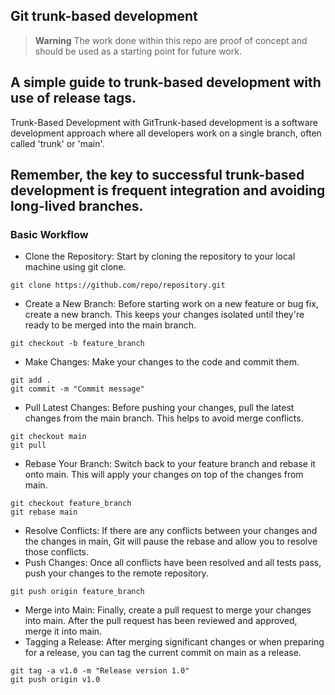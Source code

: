 ## Git trunk-based development 

> **Warning**
> The work done within this repo are proof of concept and should be used as a starting point for future work.

## A simple guide to trunk-based development with use of release tags.
Trunk-Based Development with GitTrunk-based development is a software development approach where all developers work on a single branch, often called 'trunk' or 'main'.

## Remember, the key to successful trunk-based development is frequent integration and avoiding long-lived branches.

### Basic Workflow
- Clone the Repository: Start by cloning the repository to your local machine using git clone.
```
git clone https://github.com/repo/repository.git
```
- Create a New Branch: Before starting work on a new feature or bug fix, create a new branch. This keeps your changes isolated until they're ready to be merged into the main branch.
```
git checkout -b feature_branch
```
- Make Changes: Make your changes to the code and commit them.
```
git add .
git commit -m "Commit message"
```
- Pull Latest Changes: Before pushing your changes, pull the latest changes from the main branch. This helps to avoid merge conflicts.
```
git checkout main
git pull
```
- Rebase Your Branch: Switch back to your feature branch and rebase it onto main. This will apply your changes on top of the changes from main.
```
git checkout feature_branch
git rebase main
```
- Resolve Conflicts: If there are any conflicts between your changes and the changes in main, Git will pause the rebase and allow you to resolve those conflicts.
- Push Changes: Once all conflicts have been resolved and all tests pass, push your changes to the remote repository.
```
git push origin feature_branch
```
- Merge into Main: Finally, create a pull request to merge your changes into main. After the pull request has been reviewed and approved, merge it into main.
- Tagging a Release: After merging significant changes or when preparing for a release, you can tag the current commit on main as a release.

``` 
git tag -a v1.0 -m "Release version 1.0"
git push origin v1.0
```
